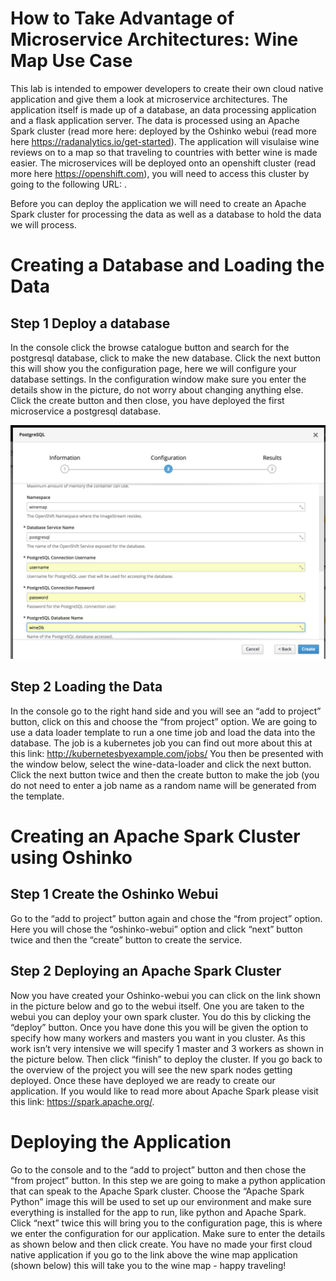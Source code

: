 # How to Take Advantage of Microservice Architectures: Wine Map Use Case

This lab is intended to empower developers to create their own cloud native application and give them a look at microservice architectures. The application itself is made up of a database, an data processing application and a flask application server. The data is processed using an Apache Spark cluster (read more here:  deployed by the Oshinko webui (read more here https://radanalytics.io/get-started). The application will visulaise wine reviews on to a map so that traveling to countries with better wine is made easier. The microservices will be deployed onto an openshift cluster (read more here https://openshift.com), you will need to access this cluster by going to the following URL: <insert url>.

Before you can deploy the application we will need to create an Apache Spark cluster for processing the data as well as a database to hold the data we will process.

# Creating a Database and Loading the Data

## Step 1 Deploy a database

In the console click the browse catalogue button and search for the postgresql database, click to make the new database. Click the next button this will show you the configuration page, here we will configure your database settings. In the configuration window make sure you enter the details show in the picture, do not worry about changing anything else. Click the create button and then close, you have deployed the first microservice a postgresql database.

![datbase config](resources/database.png)

## Step 2 Loading the Data

In the console go to the right hand side and you will see an “add to project” button, click on this and choose the “from project” option. We are going to use a data loader template to run a one time job and load the data into the database. The job is a kubernetes job you can find out more about this at this link: http://kubernetesbyexample.com/jobs/
You then be presented with the window below, select the wine-data-loader and click the next button. Click the next button twice and then the create button to make the job (you do not need to enter a job name as a random name will be generated from the template.

# Creating an Apache Spark Cluster using Oshinko

## Step 1 Create the Oshinko Webui

Go to the “add to project” button again and chose the “from project” option. Here you will chose the “oshinko-webui” option and click “next” button twice and then the “create” button to create the service.

## Step 2 Deploying an Apache Spark Cluster

Now you have created your Oshinko-webui you can click on the link shown in the picture below and go to the webui itself. One you are taken to the webui you can deploy your own spark cluster. You do this by clicking the “deploy” button. Once you have done this you will be given the option to specify how many workers and masters you want in you cluster. As this work isn’t very intensive we will specify 1 master and 3 workers as shown in the picture below. Then click “finish” to deploy the cluster. If you go back to the overview of the project you will see the new spark nodes getting deployed. Once these have deployed we are ready to create our application. If you would like to read more about Apache Spark please visit this link: https://spark.apache.org/.

# Deploying the Application

Go to the console and to the “add to project” button and then chose the “from project” button. In this step we are going to make a python application that can speak to the Apache Spark cluster. Choose the “Apache Spark Python” image this will be used to set up our environment and make sure everything is installed for the app to run, like python and Apache Spark. Click “next” twice this will bring you to the configuration page, this is where we enter the configuration for our application. Make sure to enter the details as shown below and then click create. You have no made your first cloud native application if you go to the link above the wine map application (shown below) this will take you to the wine map - happy traveling!


